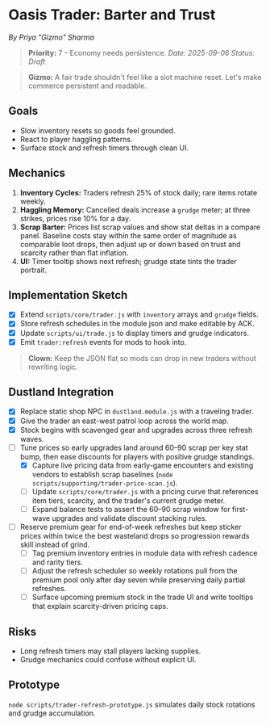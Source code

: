 # Oasis Trader: Barter and Trust

*By Priya "Gizmo" Sharma*
> **Priority:** 7 – Economy needs persistence.
*Date: 2025-09-06*
*Status: Draft*

> **Gizmo:** A fair trade shouldn't feel like a slot machine reset. Let's make commerce persistent and readable.

## Goals
- Slow inventory resets so goods feel grounded.
- React to player haggling patterns.
- Surface stock and refresh timers through clean UI.

## Mechanics
1. **Inventory Cycles:** Traders refresh 25% of stock daily; rare items rotate weekly.
2. **Haggling Memory:** Cancelled deals increase a `grudge` meter; at three strikes, prices rise 10% for a day.
3. **Scrap Barter:** Prices list scrap values and show stat deltas in a compare panel. Baseline costs stay within the same order of magnitude as comparable loot drops, then adjust up or down based on trust and scarcity rather than flat inflation.
4. **UI:** Timer tooltip shows next refresh; grudge state tints the trader portrait.

## Implementation Sketch
- [x] Extend `scripts/core/trader.js` with `inventory` arrays and `grudge` fields.
- [x] Store refresh schedules in the module json and make editable by ACK.
 - [x] Update `scripts/ui/trade.js` to display timers and grudge indicators.
- [x] Emit `trader:refresh` events for mods to hook into.

> **Clown:** Keep the JSON flat so mods can drop in new traders without rewriting logic.

## Dustland Integration
- [x] Replace static shop NPC in `dustland.module.js` with a traveling trader.
- [x] Give the trader an east-west patrol loop across the world map.
 - [x] Stock begins with scavenged gear and upgrades across three refresh waves.
- [ ] Tune prices so early upgrades land around 60–90 scrap per key stat bump, then ease discounts for players with positive grudge standings.
  - [x] Capture live pricing data from early-game encounters and existing vendors to establish scrap baselines (`node scripts/supporting/trader-price-scan.js`).
  - [ ] Update `scripts/core/trader.js` with a pricing curve that references item tiers, scarcity, and the trader's current grudge meter.
  - [ ] Expand balance tests to assert the 60–90 scrap window for first-wave upgrades and validate discount stacking rules.
- [ ] Reserve premium gear for end-of-week refreshes but keep sticker prices within twice the best wasteland drops so progression rewards skill instead of grind.
  - [ ] Tag premium inventory entries in module data with refresh cadence and rarity tiers.
  - [ ] Adjust the refresh scheduler so weekly rotations pull from the premium pool only after day seven while preserving daily partial refreshes.
  - [ ] Surface upcoming premium stock in the trade UI and write tooltips that explain scarcity-driven pricing caps.

## Risks
- Long refresh timers may stall players lacking supplies.
- Grudge mechanics could confuse without explicit UI.

## Prototype
`node scripts/trader-refresh-prototype.js` simulates daily stock rotations and grudge accumulation.
